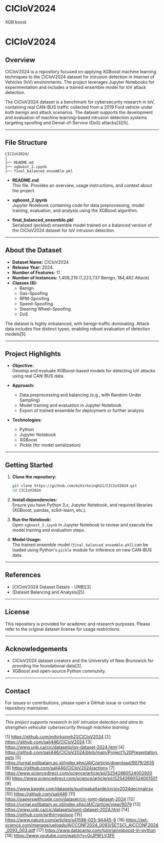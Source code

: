 # CICIoV2024
XGB boost 
# CICIoV2024

## Overview

CICIoV2024 is a repository focused on applying XGBoost machine learning techniques to the CICIoV2024 dataset for intrusion detection in Internet of Vehicles (IoV) environments. The project leverages Jupyter Notebooks for experimentation and includes a trained ensemble model for IoV attack detection.

The CICIoV2024 dataset is a benchmark for cybersecurity research in IoV, containing real CAN-BUS traffic collected from a 2019 Ford vehicle under both benign and attack scenarios. The dataset supports the development and evaluation of machine learning-based intrusion detection systems targeting spoofing and Denial-of-Service (DoS) attacks[3][5].

---

## File Structure

```
CICIoV2024/
│
├── README.md
├── xgboost_2.ipynb
├── final_balanced_ensemble.pkl
```

- **README.md**  
  This file. Provides an overview, usage instructions, and context about the project.

- **xgboost_2.ipynb**  
  Jupyter Notebook containing code for data preprocessing, model training, evaluation, and analysis using the XGBoost algorithm.

- **final_balanced_ensemble.pkl**  
  Serialized (pickled) ensemble model trained on a balanced version of the CICIoV2024 dataset for IoV intrusion detection.

---

## About the Dataset

- **Dataset Name:** CICIoV2024
- **Release Year:** 2024
- **Number of Features:** 11
- **Number of Instances:** 1,408,219 (1,223,737 Benign, 184,482 Attack)
- **Classes (6):**
  - Benign
  - Gas-Spoofing
  - RPM-Spoofing
  - Speed-Spoofing
  - Steering Wheel-Spoofing
  - DoS

The dataset is highly imbalanced, with benign traffic dominating. Attack data includes five distinct types, enabling robust evaluation of detection models[5].

---

## Project Highlights

- **Objective:**  
  Develop and evaluate XGBoost-based models for detecting IoV attacks using real CAN-BUS data.

- **Approach:**  
  - Data preprocessing and balancing (e.g., with Random Under Sampling)
  - Model training and evaluation in Jupyter Notebook
  - Export of trained ensemble for deployment or further analysis

- **Technologies:**  
  - Python
  - Jupyter Notebook
  - XGBoost
  - Pickle (for model serialization)

---

## Getting Started

1. **Clone the repository:**
   ```bash
   git clone https://github.com/mihirksingh21/CICIoV2024.git
   cd CICIoV2024
   ```

2. **Install dependencies:**  
   Ensure you have Python 3.x, Jupyter Notebook, and required libraries (XGBoost, pandas, scikit-learn, etc.).

3. **Run the Notebook:**  
   Open `xgboost_2.ipynb` in Jupyter Notebook to review and execute the model training and evaluation steps.

4. **Model Usage:**  
   The trained ensemble model (`final_balanced_ensemble.pkl`) can be loaded using Python's `pickle` module for inference on new CAN-BUS data.

---

## References

- [CICIoV2024 Dataset Details - UNB][3]
- [Dataset Balancing and Analysis][5]

---

## License

This repository is provided for academic and research purposes. Please refer to the original dataset license for usage restrictions.

---

## Acknowledgements

- CICIoV2024 dataset creators and the University of New Brunswick for providing the foundational data[3].
- XGBoost and open-source Python community.

---

## Contact

For issues or contributions, please open a GitHub issue or contact the repository maintainer.

---

*This project supports research in IoV intrusion detection and aims to strengthen vehicular cybersecurity through machine learning.*

[1] https://github.com/mihirksingh21/CICIoV2024
[2] https://github.com/sali446/CICIoV2024
[3] https://www.unb.ca/cic/datasets/iov-dataset-2024.html
[4] https://github.com/sali446/CICIoV2024/blob/main/Project%20Presentation.pptx
[5] https://jurnal.polibatam.ac.id/index.php/JAIC/article/download/9079/2635
[6] https://github.com/sali446/CICIoV2024/actions
[7] https://www.sciencedirect.com/science/article/pii/S2542660524002920
[8] https://www.sciencedirect.com/science/article/pii/S2542660524001501
[9] https://www.kaggle.com/datasets/pushpakattarde/ciciov2024decimalcsv
[10] https://github.com/sali446
[11] https://paperswithcode.com/dataset/cic-iomt-dataset-2024
[12] https://jurnal.polibatam.ac.id/index.php/JAIC/article/view/9079
[13] https://www.unb.ca/cic/datasets/iomt-dataset-2024.html
[14] https://github.com/sirthirrygolooo
[15] https://www.nature.com/articles/s41598-025-94445-9
[16] https://set-science.com/manage/uploads/AICCONF2024_0093/SETSCI_AICCONF2024_0093_003.pdf
[17] https://www.datacamp.com/tutorial/xgboost-in-python
[18] https://www.youtube.com/watch?v=GrJP9FLV3FE
